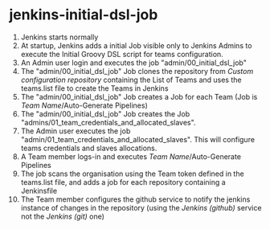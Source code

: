 # jenkins-initial-dsl-job

1. Jenkins starts normally
2. At startup, Jenkins adds a initial Job visible only to Jenkins Admins to execute the Initial Groovy DSL script for teams configuration.
3. An Admin user login and executes the job "admin/00\_initial\_dsl\_job"
4. The "admin/00\_initial\_dsl\_job" Job clones the repository from *Custom configuration repository* containing the List of Teams and uses the teams.list file to create the Teams in Jenkins
5. The "admin/00\_initial\_dsl\_job" Job creates a Job for each Team (Job is *Team Name*/Auto-Generate Pipelines)
6. The "admin/00\_initial\_dsl\_job" Job creates the Job "admins/01\_team\_credentials\_and\_allocated\_slaves".
7. The Admin user executes the job "admin/01\_team\_credentials\_and\_allocated\_slaves". This will configure teams credentials and slaves allocations.
8. A Team member logs-in and executes *Team Name*/Auto-Generate Pipelines
9. The job scans the organisation using the Team token defined in the teams.list file, and adds a job for each repository containing a Jenkinsfile
10. The Team member configures the github service to notify the jenkins instance of changes in the repository (using the *Jenkins (github)* service not the *Jenkins (git)* one)
